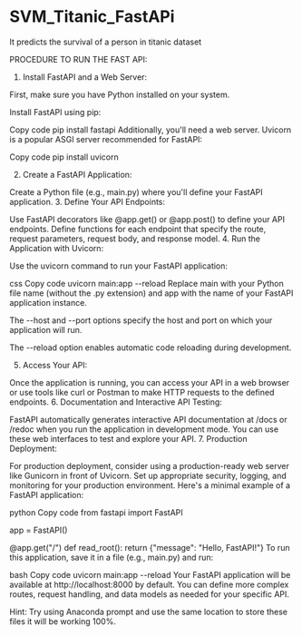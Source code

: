 # SVM_Titanic_FastAPi
It predicts the survival of a person in titanic dataset

PROCEDURE TO RUN THE FAST API:

1. Install FastAPI and a Web Server:

First, make sure you have Python installed on your system.

Install FastAPI using pip:

Copy code
pip install fastapi
Additionally, you'll need a web server. Uvicorn is a popular ASGI server recommended for FastAPI:

Copy code
pip install uvicorn

2. Create a FastAPI Application:

Create a Python file (e.g., main.py) where you'll define your FastAPI application.
3. Define Your API Endpoints:

Use FastAPI decorators like @app.get() or @app.post() to define your API endpoints.
Define functions for each endpoint that specify the route, request parameters, request body, and response model.
4. Run the Application with Uvicorn:

Use the uvicorn command to run your FastAPI application:

css
Copy code
uvicorn main:app --reload
Replace main with your Python file name (without the .py extension) and app with the name of your FastAPI application instance.

The --host and --port options specify the host and port on which your application will run.

The --reload option enables automatic code reloading during development.

5. Access Your API:

Once the application is running, you can access your API in a web browser or use tools like curl or Postman to make HTTP requests to the defined endpoints.
6. Documentation and Interactive API Testing:

FastAPI automatically generates interactive API documentation at /docs or /redoc when you run the application in development mode. You can use these web interfaces to test and explore your API.
7. Production Deployment:

For production deployment, consider using a production-ready web server like Gunicorn in front of Uvicorn.
Set up appropriate security, logging, and monitoring for your production environment.
Here's a minimal example of a FastAPI application:

python
Copy code
from fastapi import FastAPI

app = FastAPI()

@app.get("/")
def read_root():
    return {"message": "Hello, FastAPI!"}
To run this application, save it in a file (e.g., main.py) and run:

bash
Copy code
uvicorn main:app --reload
Your FastAPI application will be available at http://localhost:8000 by default. You can define more complex routes, request handling, and data models as needed for your specific API.

Hint: Try using Anaconda prompt and use the same location to store these files it will be working 100%.
